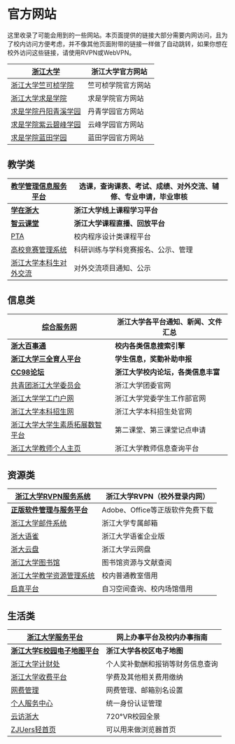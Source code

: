 # 官方网站

这里收录了可能会用到的一些网站。本页面提供的链接大部分需要内网访问，且为了校内访问方便考虑，并不像其他页面附带的链接一样做了自动跳转，如果你想在校外访问这些链接，请使用RVPN或WebVPN。

| [**浙江大学**](https://www.zju.edu.cn/)                   | **浙江大学官方网站** |
| ------------------------------------------------------------ | -------------------------- |
| [浙江大学竺可桢学院](http://office.ckc.zju.edu.cn/main.htm)     | 竺可桢学院官方网站         |
| [浙江大学求是学院](http://qsxy.zju.edu.cn/main.htm)             | 求是学院官方网站           |
| [求是学院丹阳青溪学园](https://dqxy.zju.edu.cn/)                | 丹青学园官方网站           |
| [求是学院紫云碧峰学园](https://yunfeng.zju.edu.cn/on/main.htm)  | 云峰学园官方网站           |
| [求是学院蓝田学园](http://lantian.zju.edu.cn/ltoffice/main.htm) | 蓝田学园官方网站           |

## 教学类

| [教学管理信息服务平台](http://zdbk.zju.edu.cn)              | 选课，查询课表、考试、成绩、对外交流、辅修、专业申请，毕业审核 |
| -------------------------------------------------------- | -------------------------------------------------------------- |
| [**学在浙大**](http://course.zju.edu.cn)              | **浙江大学线上课程学习平台**                             |
| [**智云课堂**](https://classroom.zju.edu.cn/)         | **浙江大学课程直播、回放平台**                           |
| [PTA](https://pintia.cn/home)                               | 校内程序设计类课程平台                                         |
| [高校竞赛管理系统](http://kyjs.zju.edu.cn/kyxl)             | 科研训练与学科竞赛报名、公示、管理                             |
| [浙江大学本科生对外交流](https://ugrs.zju.edu.cn/dwjlfwpt/) | 对外交流项目通知、公示                                         |

## 信息类

| [**综合服务网**](https://zhfw.zju.edu.cn/)          | **浙江大学各平台通知、新闻、文件汇总** |
| ------------------------------------------------------ | -------------------------------------------- |
| [**浙大百事通**](https://s2.zju.edu.cn/)            | **校内各类信息搜索引擎**               |
| [**浙江大学三全育人平台**](http://eta.zju.edu.cn)   | **学生信息，奖勤补助申报**             |
| [**CC98论坛**](https://www.cc98.org/)               | **浙江大学校内论坛，各类信息丰富**     |
| [共青团浙江大学委员会](https://zjutw.zju.edu.cn/)         | 浙江大学团委官网                             |
| [浙江大学学工门户网](http://www.xgb.zju.edu.cn/)          | 浙江大学党委学生工作部官网                   |
| [浙江大学本科招生网](https://zdzsc.zju.edu.cn/)           | 浙江大学本科招生处官网                       |
| [浙江大学大学生素质拓展数智平台](http://sztz.zju.edu.cn/) | 第二课堂、第三课堂记点申请                   |
| [浙江大学教师个人主页](https://person.zju.edu.cn)         | 浙江大学教师信息查询平台                     |

## 资源类

| [浙江大学RVPN服务系统](https://rvpn.zju.edu.cn)              | 浙江大学RVPN（校外登录内网）    |
| ------------------------------------------------------------ | ------------------------------- |
| [**正版软件管理与服务平台**](http://ms.zju.edu.cn/) | Adobe、Office等正版软件免费下载 |
| [浙江大学邮件系统](https://mail.zju.edu.cn/)                | 浙江大学专属邮箱                |
| [浙大语雀](https://yuque.zju.edu.cn)                        | 浙江大学语雀企业版              |
| [浙大云盘](https://pan.zju.edu.cn)                          | 浙江大学云网盘                  |
| [浙江大学图书馆](https://libweb.zju.edu.cn/)                | 图书馆资源与文献查阅            |
| [浙江大学教学资源管理系统](http://jxzygl.zju.edu.cn/)       | 校内普通教室借用                |
| [启真平台](https://qzonline.zju.edu.cn/hom/uni#/home)       | 自习空间查询、校内场馆借用      |

## 生活类

| [**浙江大学服务平台**](https://service.zju.edu.cn/)           | **网上办事平台及校内办事指南** |
| ---------------------------------------------------------------- | ------------------------------------ |
| [**浙江大学E校园电子地图平台**](https://map.zju.edu.cn/index) | **浙江大学各校区电子地图**     |
| [浙江大学计财处](http://cwcx.zju.edu.cn/WFManager/login.jsp)        | 个人奖补勤酬和报销等财务信息查询     |
| [浙江大学收费平台](http://pay.zju.edu.cn/payment/login.jsp)         | 学费及其他相关费用缴纳               |
| [网费管理](https://myvpn.zju.edu.cn)                                | 网费管理、邮箱别名设置               |
| [个人服务中心](https://zjuam.zju.edu.cn/zjuam-main/)                | 统一身份认证管理                     |
| [云访浙大](https://720yun.com/t/84vksqfez2y?scene_id=48324019)      | 720°VR校园全景                      |
| [ZJUers轻首页](https://zjuers.com/)                                 | 可以用来做浏览器首页                 |
